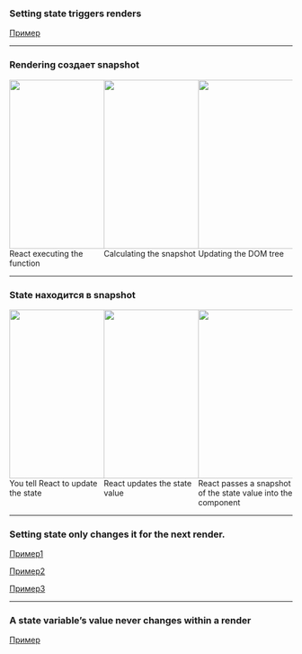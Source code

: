 ### Setting state triggers renders

[Пример](ex1)

---

### Rendering создает snapshot

<div style="display: flex; flex-wrap: wrap;">
<div style="flex: 1; max-width: 33.33%;">
<img src='i_render1.png' width=300/>
React executing the function    
</div><div style="flex: 1; max-width: 33.33%;">
<img src='i_render2.png' width=300/>
Calculating the snapshot
</div><div style="flex: 1; max-width: 33.33%;">
<img src='i_render3.png' width=300/>
Updating the DOM tree
</div></div>

---

### State находится в snapshot

<div style="display: flex; flex-wrap: wrap;">
<div style="flex: 1; max-width: 33.33%;">
<img src='i_state-snapshot1.png' width=300/>
You tell React to update the state  
</div><div style="flex: 1; max-width: 33.33%;">
<img src='i_state-snapshot2.png' width=300/>
React updates the state value
</div><div style="flex: 1; max-width: 33.33%;">
<img src='i_state-snapshot3.png' width=300/>
React passes a snapshot of the state value into the component
</div></div>

---

### Setting state only changes it for the next render. 

[Пример1](ex2)

[Пример2](ex3)

[Пример3](ex4)

---

### A state variable’s value never changes within a render

[Пример](ex5)